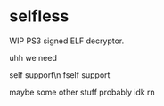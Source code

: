 # selfless
WIP PS3 signed ELF decryptor.

uhh we need

self support\n
fself support

maybe some other stuff probably idk rn
